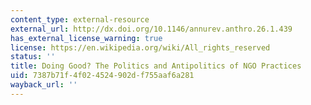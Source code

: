 ```yaml
---
content_type: external-resource
external_url: http://dx.doi.org/10.1146/annurev.anthro.26.1.439
has_external_license_warning: true
license: https://en.wikipedia.org/wiki/All_rights_reserved
status: ''
title: Doing Good? The Politics and Antipolitics of NGO Practices
uid: 7387b71f-4f02-4524-902d-f755aaf6a281
wayback_url: ''
---
```

